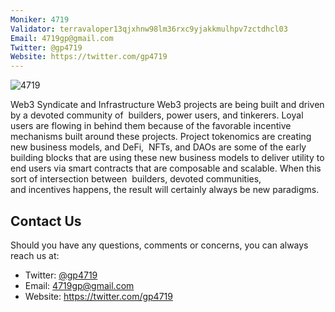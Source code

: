 ```yaml
---
Moniker: 4719
Validator: terravaloper13qjxhnw98lm36rxc9yjakkmulhpv7zctdhcl03
Email: 4719gp@gmail.com
Twitter: @gp4719
Website: https://twitter.com/gp4719
---
```


![4719](galactic_punk_#4719.png)

Web3 Syndicate and Infrastructure
Web3 projects are being built and driven by a devoted community of 
builders, power users, and tinkerers. Loyal users are flowing in behind 
them because of the favorable incentive mechanisms built around these 
projects. Project tokenomics are creating new business models, and DeFi, 
NFTs, and DAOs are some of the early building blocks that are using these 
new business models to deliver utility to end users via smart contracts 
that are composable and scalable. When this sort of intersection between 
builders, devoted communities, and incentives happens, the result will 
certainly always be new paradigms.

## Contact Us

Should you have any questions, comments or concerns, you can always reach 
us at:

- Twitter: [@gp4719](https://twitter.com/gp4719)
- Email:   4719gp@gmail.com
- Website: https://twitter.com/gp4719

